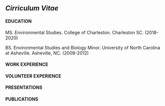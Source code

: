 ## _Cirriculum Vitae_

#### EDUCATION

MS. Environmental Studies. College of Charleston. Charleston SC. (2018-2020)

BS. Environmental Studies and Biology Minor. University of North Carolina at Asheville. Asheville, NC. (2008-2012)

#### WORK EXPERIENCE

#### VOLUNTEER EXPERIENCE

#### PRESENTATIONS

#### PUBLICATIONS


